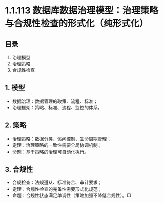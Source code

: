 # 1.1.113 数据库数据治理模型：治理策略与合规性检查的形式化（纯形式化）

## 目录

1. 治理模型
2. 治理策略
3. 合规性检查

## 1. 模型

- 数据治理：数据管理的政策、流程、标准；
- 治理框架：策略、标准、流程、监控的体系。

## 2. 策略

- 治理策略：数据分类、访问控制、生命周期管理；
- 定理：治理策略的一致性需要全局协调机制；
- 命题：基于策略的治理可自动化执行。

## 3. 合规性

- 合规检查：法规遵从、标准符合、审计要求；
- 定理：合规性检查的完备性需要形式化规范；
- 命题：合规性状态满足单调性（策略加强不降低合规性）。□
